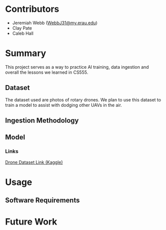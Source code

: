 # Contributors
- Jeremiah Webb (WebbJ31@my.erau.edu)
- Clay Pate
- Caleb Hall

# Summary
This project serves as a way to practice AI training, data ingestion and overall the lessons we learned in CS555.

## Dataset
The dataset used are photos of rotary drones. We plan to use this dataset to train a model to assist with dodging other UAVs in the air.

## Ingestion Methodology

## Model

### Links
[Drone Dataset Link (Kaggle)](https://www.kaggle.com/datasets/dasmehdixtr/drone-dataset-uav)


# Usage

## Software Requirements

# Future Work

